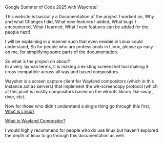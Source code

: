 Google Summer of Code 2025 with Waycrate!

This website is basically a Documentation of the project I worked on,
Why and what Changes I did,
What new features I added,
What bugs I encountered,
What I learned,
What I new features can be added for the people next!

I will be explaining in a manner such that even newbie in Linux could understand,
So for people who are professionals in Linux, please go easy on me, for simplifying some parts of the documentation.

So what is the project on about? \
In a very layman terms, it is making a existing screenshot tool making it cross compatible across all wayland based compositors.

Wayshot is a screen capture client for Wayland compositors (which in this instance act as servers) that 
implement the wlr-screencopy protocol (which at this point is mostly compositors based on the wlroots library like sway , river, etc).

Now for those who didn't understand a single thing go through this first,\
[What is Linux?](What_is_linux.md)

[What is Wayland Compositor?](What_is_wayland_compositor.md)

I would highly recommend for people who do use linux but haven't explored the depth of linux to go through this documentation as well.

